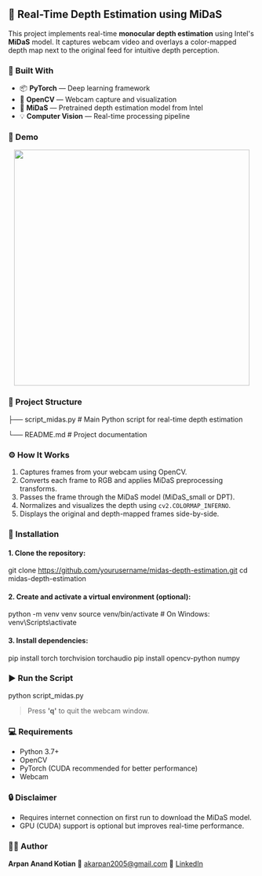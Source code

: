 ## 🎥 Real-Time Depth Estimation using MiDaS

This project implements real-time **monocular depth estimation** using Intel's **MiDaS** model. It captures webcam video and overlays a color-mapped depth map next to the original feed for intuitive depth perception.


### 🧠 Built With
* 📦 **PyTorch** — Deep learning framework
* 🎥 **OpenCV** — Webcam capture and visualization
* 🧠 **MiDaS** — Pretrained depth estimation model from Intel
* 💡 **Computer Vision** — Real-time processing pipeline

 
### 📸 Demo
<p align="center">
  <img src="https://miro.medium.com/v2/resize:fit:640/format:webp/1*U9BCYDJYITgnCfw0V5OmwA.gif" width="480"/>
</p>


### 📁 Project Structure

├── script_midas.py       # Main Python script for real-time depth estimation

└── README.md             # Project documentation


### ⚙️ How It Works
1. Captures frames from your webcam using OpenCV.
2. Converts each frame to RGB and applies MiDaS preprocessing transforms.
3. Passes the frame through the MiDaS model (MiDaS\_small or DPT).
4. Normalizes and visualizes the depth using `cv2.COLORMAP_INFERNO`.
5. Displays the original and depth-mapped frames side-by-side.


### 🚀 Installation
#### 1. Clone the repository:
git clone https://github.com/yourusername/midas-depth-estimation.git
cd midas-depth-estimation


#### 2. Create and activate a virtual environment (optional):
python -m venv venv
source venv/bin/activate   # On Windows: venv\Scripts\activate


#### 3. Install dependencies:
pip install torch torchvision torchaudio
pip install opencv-python numpy


### ▶️ Run the Script
python script_midas.py

> Press **'q'** to quit the webcam window.


### 💻 Requirements
* Python 3.7+
* OpenCV
* PyTorch (CUDA recommended for better performance)
* Webcam


### 🔒 Disclaimer
* Requires internet connection on first run to download the MiDaS model.
* GPU (CUDA) support is optional but improves real-time performance.


### 👨‍💻 Author
**Arpan Anand Kotian**
📧 [akarpan2005@gmail.com](mailto:akarpan2005@gmail.com)
🔗 [LinkedIn](https://linkedin.com/in/arpan-a-k-104897364)

